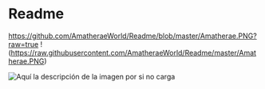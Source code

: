 # Readme

https://github.com/AmatheraeWorld/Readme/blob/master/Amatherae.PNG?raw=true
!(https://raw.githubusercontent.com/AmatheraeWorld/Readme/master/Amatherae.PNG)

![Aquí la descripción de la imagen por si no carga](https://raw.githubusercontent.com/parzibyte/WaterPy/master/assets/ImagenV1.png)
